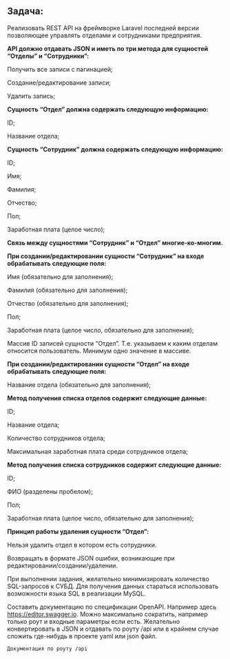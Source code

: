 ## Задача:

Реализовать REST API на фреймворке Laravel последней версии позволяющее управлять отделами и сотрудниками предприятия.

**API должно отдавать JSON и иметь по три метода для сущностей “Отделы” и “Сотрудники”:**

Получить все записи с пагинацией;

Создание/редактирование записи;

Удалить запись;

**Сущность “Отдел” должна содержать следующую информацию:**

ID;

Название отдела;

**Сущность “Сотрудник” должна содержать следующую информацию:**

ID;

Имя;

Фамилия;

Отчество;

Пол;

Заработная плата (целое число);


**Связь между сущностями “Сотрудник” и “Отдел” многие-ко-многим.**


**При создании/редактировании сущности “Сотрудник” на входе обрабатывать следующие поля:**

Имя  (обязательно для заполнения);

Фамилия (обязательно для заполнения);

Отчество  (обязательно для заполнения);

Пол;

Заработная плата (целое число, обязательно для заполнения);

Массив ID записей сущности “Отдел”. Т.е. указываем к каким отделам относится пользователь. Минимум одно значение в массиве.


**При создании/редактировании сущности “Отдел” на входе обрабатывать следующие поля:**

Название отдела (обязательно для заполнения);


**Метод получения списка отделов содержит следующие данные:**

ID;

Название отдела;

Количество сотрудников отдела;

Максимальная заработная плата среди сотрудников отдела;


**Метод получения списка сотрудников содержит следующие данные:**

ID;

ФИО (разделены пробелом);

Пол;

Заработная плата (целое число, обязательно для заполнения);


**Принцип работы удаления сущности “Отдел”:**

Нельзя удалить отдел в котором есть сотрудники.


Возвращать в формате JSON ошибки, возникающие при редактировании/создании/удалении.


При выполнении задания, желательно минимизировать количество SQL-запросов к СУБД. Для получения данных стараться использовать возможности языка SQL в реализации MySQL.


Составить документацию по спецификации OpenAPI. Например здесь https://editor.swagger.io. Можно максимально сократить, например только роут и входные параметры если есть. Желательно конвертировать в JSON и отдавать по роуту /api или в крайнем случае сложить где-нибудь в проекте yaml или json файл.

`Документация по роуту /api`
